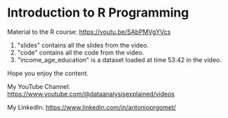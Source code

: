 # Introduction to R Programming

Material to the R course: https://youtu.be/SAbPMVgYVcs 

1. "slides" contains all the slides from the video. 
2. "code" contains all the code from the video. 
3. "income_age_education" is a dataset loaded at time 53:42 in the video. 

Hope you enjoy the content. 

My YouTube Channel: https://www.youtube.com/@dataanalysisexplained/videos

My LinkedIn: https://www.linkedin.com/in/antonioprgomet/ 
